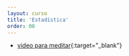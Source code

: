 ```yaml
---
layout: curso
title: 'Estadística'
order: 00
---
```



- [video para meditar](VID-20150302-WA0000.mp4){:target="_blank"}
    
    
     
